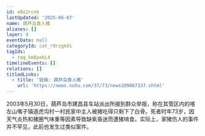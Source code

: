 ```yaml
---
id: e8x2rcnk
lastUpdated: '2025-06-07'
name: 葫芦岛食人猪
aliases: []
layer: 4
eventDate: null
categoryId: cat_r0rzgkOi
tagIds:
  - tag_km8pekL4
timelineEvents: []
relations: []
titledLinks:
  - title: '链接: 葫芦岛食人猪'
    url: 'https://news.sohu.com/37/73/news209867337.shtml'
---
```

2003年5月30日，葫芦岛市建昌县车站派出所接到群众举报，称在其管区内的喀左山嘴子镇道虎沟村一村民家中主人被猪吃得只剩下了白骨。死者时年73岁，因天气炎热和猪圈气味重等因素导致缺氧昏迷而遭猪啃食。实际上，家猪伤人的事件并不罕见，此前也发生过类似案件。
